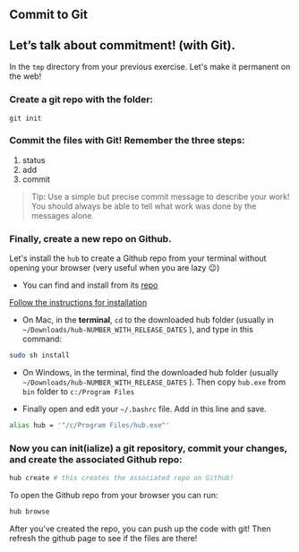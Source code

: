 ## Commit to Git

## Let’s talk about commitment! (with Git).

In the `tmp` directory from your previous exercise. Let's make it permanent on the web!

### Create a git repo with the folder:

`git init`

### Commit the files with Git! Remember the three steps:
1. status
2. add
3. commit

> Tip: Use a simple but precise commit message to describe your work! You should always be able to tell what work was done by the messages alone.

### Finally, create a new repo on Github.

Let's install the `hub` to create a Github repo from your terminal without opening your browser (very useful when you are lazy 😉)

- You can find and install from its [repo](https://github.com/github/hub/releases)

<span style="text-decoration:underline">Follow the instructions for installation</span>

- On Mac, in the **terminal**, `cd` to the downloaded hub folder (usually in `~/Downloads/hub-NUMBER_WITH_RELEASE_DATES` ), and type in this command:

```bash
sudo sh install
```

- On Windows, in the terminal, find the downloaded hub folder (usually `~/Downloads/hub-NUMBER_WITH_RELEASE_DATES` ). Then copy `hub.exe` from `bin` folder to `c:/Program Files`

- Finally open and edit your `~/.bashrc` file.  Add in this line and save.

```bash
alias hub = '"/c/Program Files/hub.exe"'
```

### Now you can **init**(ialize) a git repository, commit your changes, and create the associated Github repo:

```bash
hub create # this creates the associated repo on Github!
```

To open the Github repo from your browser you can run:

```bash
hub browse
```

After you've created the repo, you can push up the code with git! Then refresh the github page to see if the files are there!
